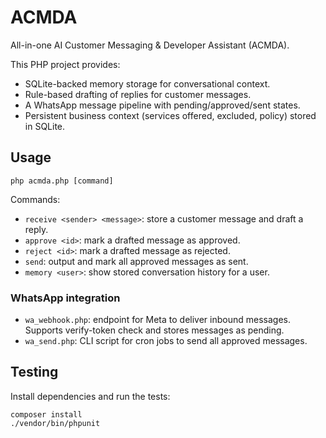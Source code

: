 # ACMDA

All-in-one AI Customer Messaging & Developer Assistant (ACMDA).

This PHP project provides:
- SQLite-backed memory storage for conversational context.
- Rule-based drafting of replies for customer messages.
- A WhatsApp message pipeline with pending/approved/sent states.
- Persistent business context (services offered, excluded, policy) stored in SQLite.

## Usage

```
php acmda.php [command]
```

Commands:
- `receive <sender> <message>`: store a customer message and draft a reply.
- `approve <id>`: mark a drafted message as approved.
- `reject <id>`: mark a drafted message as rejected.
- `send`: output and mark all approved messages as sent.
- `memory <user>`: show stored conversation history for a user.

### WhatsApp integration

- `wa_webhook.php`: endpoint for Meta to deliver inbound messages. Supports verify-token check and stores messages as pending.
- `wa_send.php`: CLI script for cron jobs to send all approved messages.

## Testing

Install dependencies and run the tests:

```
composer install
./vendor/bin/phpunit
```
